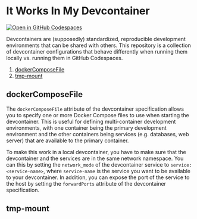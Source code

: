 # It Works In My Devcontainer

[![Open in GitHub Codespaces](https://github.com/codespaces/badge.svg)](https://codespaces.new/jvanbuel/it-works-in-my-devcontainer)

Devcontainers are (supposedly) standardized, reproducible development environments that can be shared with others. This repository is a collection of devcontainer configurations that behave differently when running them locally vs. running them in GitHub Codespaces.

1. [dockerComposeFile](#dockercomposefile)
2. [tmp-mount](#tmp-mount)

## dockerComposeFile

The `dockerComposeFile` attribute of the devcontainer specification allows you to specify one or more Docker Compose files to use when starting the devcontainer. This is useful for defining multi-container development environments, with one container being the primary development environment and the other containers being services (e.g. databases, web server) that are available to the primary container.

To make this work in a local devcontainer, you have to make sure that the devcontainer and the services are in the same network namespace. You can this by setting the `network_mode` of the devcontainer service to `service:<service-name>`, where `service-name` is the service you want to be available to your devcontainer. In addition, you can expose the port of the service to the host by setting the `forwardPorts` attribute of the devcontainer specification.

## tmp-mount

